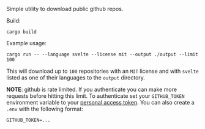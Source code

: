 Simple utility to download public github repos.

Build:

```
cargo build
```

Example usage:

```
cargo run -- --language svelte --license mit --output ./output --limit 100
```

This will download up to `100` repositories with an `MIT` license and with `svelte` listed as one of their languages to the `output` directory.

**NOTE**: github is rate limited. If you authenticate you can make more requests before hitting this limit. To authenticate set your `GITHUB_TOKEN` environment variable to your [personal access token](https://docs.github.com/en/authentication/keeping-your-account-and-data-secure/creating-a-personal-access-token). You can also create a `.env` with the following format:

```
GITHUB_TOKEN=...
```
